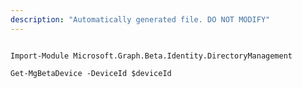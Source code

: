 ```yaml
---
description: "Automatically generated file. DO NOT MODIFY"
---
```


```powershellv2

Import-Module Microsoft.Graph.Beta.Identity.DirectoryManagement

Get-MgBetaDevice -DeviceId $deviceId

```